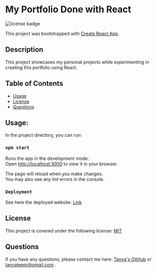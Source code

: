# My Portfolio Done with React

![license badge](https://img.shields.io/badge/license-MIT-brightgreen)

This project was bootstrapped with [Create React App](https://github.com/facebook/create-react-app).

## Description

This project showcases my personal projects while experimenting in creating this portfolio using React.

## Table of Contents

- [Usage](#usage)
- [License](#license)
- [Questions](#questions)
  <a name="installation"></a>

## Usage:

In the project directory, you can run:

### `npm start`

Runs the app in the development mode.\
Open [http://localhost:3000](http://localhost:3000) to view it in your browser.

The page will reload when you make changes.\
You may also see any lint errors in the console.

### `Deployment`

See here the deployed website: [Link](https://tanyaleepr.github.io/reactofolio/)

## License

This project is covered under the following license: [MIT](https://www.mit.edu/~amini/LICENSE.md)

<a name="questions"></a>

## Questions

If you have any questions, please contact me here: [Tanya's GitHub](https://github.com/tanyaleepr) or <tanyaleepr@gmail.com> .

